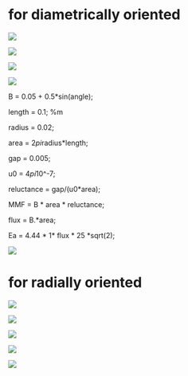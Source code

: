 # for diametrically oriented


![](./radial_flux_density.png)

![](./radial_flux_vector.png)

![](./dia_ori.png)

![](./fluxlinkage.PNG)

B = 0.05 + 0.5*sin(angle);

length = 0.1; %m

radius = 0.02;

area = 2*pi*radius*length;

gap = 0.005; 

u0 = 4*pi*10^-7;

reluctance = gap/(u0*area);

MMF = B * area * reluctance;

flux = B.*area;

Ea = 4.44 * 1* flux * 25 *sqrt(2);

![](./inducedvoltage.PNG)


# for radially oriented



![](./radial_ori/rad_flux_density.png)

![](./radial_ori/rad_flux_vector.png)

![](./radial_ori/rad_B_rad.png)

![](./radial_ori/fluxlinkage.PNG)


![](./radial_ori/inducedvoltage.PNG)

